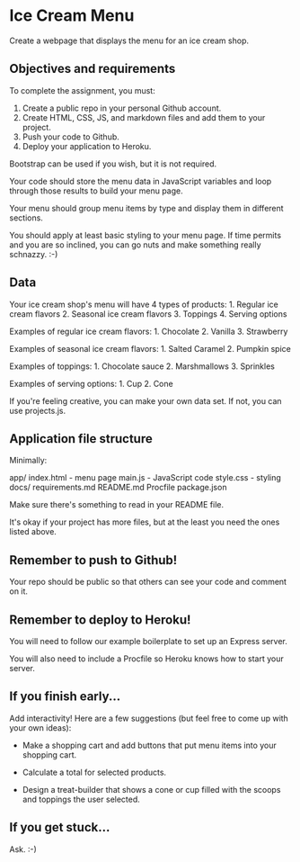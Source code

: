# Ice Cream Menu

Create a webpage that displays the menu for an ice cream shop.

## Objectives and requirements

To complete the assignment, you must:

1. Create a public repo in your personal Github account.
2. Create HTML, CSS, JS, and markdown files and add them to your project.
3. Push your code to Github.
4. Deploy your application to Heroku.

Bootstrap can be used if you wish, but it is not required.

Your code should store the menu data in JavaScript variables and loop through those results to build your menu page.

Your menu should group menu items by type and display them in different sections. 

You should apply at least basic styling to your menu page. If time permits and you are so inclined, you can go nuts and make something really schnazzy. :-)

## Data

Your ice cream shop's menu will have 4 types of products:
    1. Regular ice cream flavors
    2. Seasonal ice cream flavors
    3. Toppings
    4. Serving options

Examples of regular ice cream flavors:
    1. Chocolate
    2. Vanilla
    3. Strawberry

Examples of seasonal ice cream flavors:
    1. Salted Caramel
    2. Pumpkin spice

Examples of toppings:
    1. Chocolate sauce
    2. Marshmallows
    3. Sprinkles

Examples of serving options:
    1. Cup
    2. Cone

If you're feeling creative, you can make your own data set. If not, you can use projects.js.
    
## Application file structure

Minimally:

  app/
    index.html - menu page
    main.js - JavaScript code
    style.css - styling
  docs/
    requirements.md
  README.md
  Procfile
  package.json

Make sure there's something to read in your README file.

It's okay if your project has more files, but at the least you need the ones listed above.

## Remember to push to Github!

Your repo should be public so that others can see your code and comment on it.

## Remember to deploy to Heroku!

You will need to follow our example boilerplate to set up an Express server.

You will also need to include a Procfile so Heroku knows how to start your server.

## If you finish early...

Add interactivity! Here are a few suggestions (but feel free to come up with your own ideas):

* Make a shopping cart and add buttons that put menu items into your shopping cart.

* Calculate a total for selected products.

* Design a treat-builder that shows a cone or cup filled with the scoops and toppings the user selected.

## If you get stuck...

Ask. :-)

